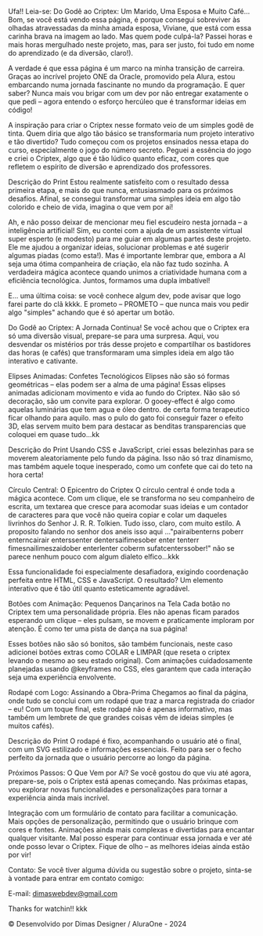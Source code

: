 Ufa!! Leia-se: 
Do Godê ao Criptex: Um Marido, Uma Esposa e Muito Café...
Bom, se você está vendo essa página, é porque consegui sobreviver às olhadas atravessadas da minha amada esposa, Viviane, que está com essa carinha brava na imagem ao lado. Mas quem pode culpá-la? Passei horas e mais horas mergulhado neste projeto, mas, para ser justo, foi tudo em nome do aprendizado (e da diversão, claro!).

A verdade é que essa página é um marco na minha transição de carreira. Graças ao incrível projeto ONE da Oracle, promovido pela Alura, estou embarcando numa jornada fascinante no mundo da programação. E quer saber? Nunca mais vou brigar com um dev por não entregar exatamente o que pedi – agora entendo o esforço hercúleo que é transformar ideias em código!

A inspiração para criar o Criptex nesse formato veio de um simples godê de tinta. Quem diria que algo tão básico se transformaria num projeto interativo e tão divertido? Tudo começou com os projetos ensinados nessa etapa do curso, especialmente o jogo do número secreto. Peguei a essência do jogo e criei o Criptex, algo que é tão lúdico quanto eficaz, com cores que refletem o espírito de diversão e aprendizado dos professores.

Descrição do Print
Estou realmente satisfeito com o resultado dessa primeira etapa, e mais do que nunca, entusiasmado para os próximos desafios. Afinal, se consegui transformar uma simples ideia em algo tão colorido e cheio de vida, imagina o que vem por aí!

Ah, e não posso deixar de mencionar meu fiel escudeiro nesta jornada – a inteligência artificial! Sim, eu contei com a ajuda de um assistente virtual super esperto (e modesto) para me guiar em algumas partes deste projeto. Ele me ajudou a organizar ideias, solucionar problemas e até sugerir algumas piadas (como esta!). Mas é importante lembrar que, embora a AI seja uma ótima companheira de criação, ela não faz tudo sozinha. A verdadeira mágica acontece quando unimos a criatividade humana com a eficiência tecnológica. Juntos, formamos uma dupla imbatível! 

E... uma última coisa: se você conhece algum dev, pode avisar que logo farei parte do clã kkkk. E prometo – PROMETO – que nunca mais vou pedir algo "simples" achando que é só apertar um botão. 

Do Godê ao Criptex: A Jornada Continua!
Se você achou que o Criptex era só uma diversão visual, prepare-se para uma surpresa. Aqui, vou desvendar os mistérios por trás desse projeto e compartilhar os bastidores das horas (e cafés) que transformaram uma simples ideia em algo tão interativo e cativante.

Elipses Animadas: Confetes Tecnológicos
Elipses não são só formas geométricas – elas podem ser a alma de uma página! Essas elipses animadas adicionam movimento e vida ao fundo do Criptex. Não são só decoração, são um convite para explorar. O gooey-effect é algo como aquelas luminárias que tem agua e óleo dentro. de certa forma terapeutico ficar olhando para aquilo. mas o pulo do gato foi conseguir fazer o efeito 3D, elas servem muito bem para destacar as benditas transparencias que coloquei em quase tudo...kk

Descrição do Print
Usando CSS e JavaScript, criei essas belezinhas para se moverem aleatoriamente pelo fundo da página. Isso não só traz dinamismo, mas também aquele toque inesperado, como um confete que cai do teto na hora certa!

Círculo Central: O Epicentro do Criptex
O círculo central é onde toda a mágica acontece. Com um clique, ele se transforma no seu companheiro de escrita, um textarea que cresce para acomodar suas ideias e um contador de caracteres para que você não queira copiar e colar um daqueles livrinhos do Senhor J. R. R. Tolkien. Tudo isso, claro, com muito estilo. A proposito falando no senhor dos aneis isso aqui ..."pairaibenterns poberr enterncairair enterssenter dentersaifimesober enter tenterr fimesnailimeszaidober enterlenter coberm sufatcenterssober!" não se parece nenhum pouco com algum dialeto elfico...kkk


Essa funcionalidade foi especialmente desafiadora, exigindo coordenação perfeita entre HTML, CSS e JavaScript. O resultado? Um elemento interativo que é tão útil quanto esteticamente agradável.

Botões com Animação: Pequenos Dançarinos na Tela
Cada botão no Criptex tem uma personalidade própria. Eles não apenas ficam parados esperando um clique – eles pulsam, se movem e praticamente imploram por atenção. É como ter uma pista de dança na sua página!


Esses botões não são só bonitos, são também funcionais, neste caso adicionei botões extras como COLAR e LIMPAR (que reseta o criptex levando o mesmo ao seu estado original). Com animações cuidadosamente planejadas usando @keyframes no CSS, eles garantem que cada interação seja uma experiência envolvente.

Rodapé com Logo: Assinando a Obra-Prima
Chegamos ao final da página, onde tudo se conclui com um rodapé que traz a marca registrada do criador – eu! Com um toque final, este rodapé não é apenas informativo, mas também um lembrete de que grandes coisas vêm de ideias simples (e muitos cafés).

Descrição do Print
O rodapé é fixo, acompanhando o usuário até o final, com um SVG estilizado e informações essenciais. Feito para ser o fecho perfeito da jornada que o usuário percorre ao longo da página.

Próximos Passos: O Que Vem por Aí?
Se você gostou do que viu até agora, prepare-se, pois o Criptex está apenas começando. Nas próximas etapas, vou explorar novas funcionalidades e personalizações para tornar a experiência ainda mais incrível.

Integração com um formulário de contato para facilitar a comunicação.
Mais opções de personalização, permitindo que o usuário brinque com cores e fontes.
Animações ainda mais complexas e divertidas para encantar qualquer visitante.
Mal posso esperar para continuar essa jornada e ver até onde posso levar o Criptex. Fique de olho – as melhores ideias ainda estão por vir!

Contato:
Se você tiver alguma dúvida ou sugestão sobre o projeto, sinta-se à vontade para entrar em contato comigo:

E-mail: dimaswebdev@gmail.com

Thanks for watchin!! kkk

© Desenvolvido por Dimas Designer / AluraOne - 2024